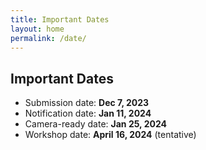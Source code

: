 ```yaml
---
title: Important Dates
layout: home
permalink: /date/
---
```


## Important Dates

* Submission date: **Dec 7, 2023**
* Notification date: **Jan 11, 2024**
* Camera-ready date: **Jan 25, 2024**
* Workshop date: **April 16, 2024** (tentative)
